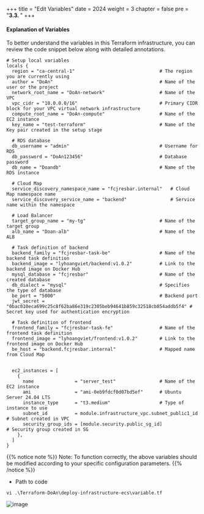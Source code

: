 +++
title = "Edit Variables"
date = 2024
weight = 3
chapter = false
pre = "<b>3.3. </b>"
+++

#### Explanation of Variables

To better understand the variables in this Terraform infrastructure, you can review the code snippet below along with detailed annotations.

```
# Setup local variables
locals {
  region = "ca-central-1"                               # The region you are currently using
  author = "DoAn"                                       # Name of the user or the project
  network_root_name = "DoAn-network"                    # Name of the VPC
  vpc_cidr = "10.0.0.0/16"                              # Primary CIDR block for your VPC virtual network infrastructure
  compute_root_name = "DoAn-compute"                    # Name of the EC2 instance
  key_name = "test-terraform"                           # Name of the Key pair created in the setup stage
  
  # RDS database
  db_username = "admin"                                 # Username for RDS
  db_password = "DoAn123456"                            # Database password
  db_name = "Doandb"                                    # Name of the RDS instance
  
  # Cloud Map
  service_discovery_namespace_name = "fcjresbar.internal"   # Cloud Map namespace name
  service_discovery_service_name = "backend"                # Service name within the namespace
  
  # Load Balancer
  target_group_name = "my-tg"                           # Name of the target group
  alb_name = "Doan-alb"                                 # Name of the ALB
  
  # Task definition of backend
  backend_family = "fcjresbar-task-be"                  # Name of the backend task definition
  backend_image = "lyhoangviet/backend:v1.0.2"          # Link to the backend image on Docker Hub
  mysql_database = "fcjresbar"                          # Name of the created database
  db_dialect = "mysql"                                  # Specifies the type of database
  be_port = "5000"                                      # Backend port
  jwt_secret = "0bac010eca699c25c8f62ba86e319c2305beb94641b859c32518cb854addb5f4" # Secret key used for authentication encryption

  # Task definition of frontend
  frontend_family = "fcjresbar-task-fe"                 # Name of the frontend task definition
  frontend_image = "lyhoangviet/frontend:v1.0.2"        # Link to the frontend image on Docker Hub
  be_host = "backend.fcjresbar.internal"                # Mapped name from Cloud Map
  

  ec2_instances = [
    {
      name               = "server_test"                # Name of the EC2 instance
      ami                = "ami-0eb9fdcf0d07bd5ef"      # Ubuntu Server 24.04 LTS
      instance_type      = "t3.medium"                  # Type of instance to use
      subnet_id          = module.infrastructure_vpc.subnet_public1_id    # Subnet created in VPC
      security_group_ids = [module.security.public_sg_id]                 # Security group created in SG
    },
  ]
}
```

{{% notice note %}}
Note: To function correctly, the above variables should be modified according to your specific configuration parameters.
{{% /notice %}}

- Path to code

```
vi .\Terraform-DoAn\deploy-infrastructure-ecs\variable.tf
```

![image](/images/3-terraform/3.3.1.png)
